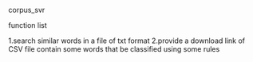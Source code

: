 corpus_svr

function list

1.search similar words in a file of txt format
2.provide a download link of CSV file contain some words that be classified using some rules

